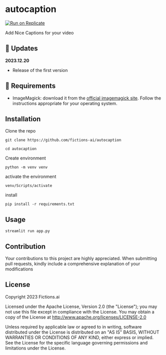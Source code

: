 # autocaption
[![Run on Replicate](https://replicate.com/chigozienri/autocaption/badge)](https://replicate.com/chigozienri/autocaption)

Add Nice Captions for your video

## 🚀 Updates
**2023.12.20**
- Release of the first version

## 🔗 Requirements

- ImageMagick: download it from the [official imagemagick site](https://imagemagick.org/script/download.php). Follow the instructions appropriate for your operating system.

##  Installation

Clone the repo

    git clone https://github.com/fictions-ai/autocaption

    cd autocaption

Create environment

    python -m venv venv

activate the environment

    venv/Scripts/activate

install

    pip install -r requirements.txt

    

##  Usage

    streamlit run app.py


## Contribution

Your contributions to this project are highly appreciated. When submitting pull requests, kindly include a comprehensive explanation of your modifications

##  License

Copyright 2023 Fictions.ai 

Licensed under the Apache License, Version 2.0 (the "License");
you may not use this file except in compliance with the License.
You may obtain a copy of the License at http://www.apache.org/licenses/LICENSE-2.0

Unless required by applicable law or agreed to in writing, software
distributed under the License is distributed on an "AS IS" BASIS,
WITHOUT WARRANTIES OR CONDITIONS OF ANY KIND, either express or implied.
See the License for the specific language governing permissions and
limitations under the License.
